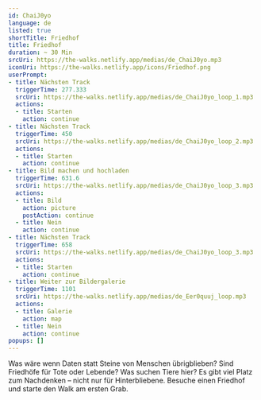 ```yaml
---
id: ChaiJ0yo
language: de
listed: true
shortTitle: Friedhof
title: Friedhof
duration: ~ 30 Min
srcUri: https://the-walks.netlify.app/medias/de_ChaiJ0yo.mp3
iconUri: https://the-walks.netlify.app/icons/Friedhof.png
userPrompt:
- title: Nächsten Track
  triggerTime: 277.333
  srcUri: https://the-walks.netlify.app/medias/de_ChaiJ0yo_loop_1.mp3
  actions:
  - title: Starten
    action: continue
- title: Nächsten Track
  triggerTime: 450
  srcUri: https://the-walks.netlify.app/medias/de_ChaiJ0yo_loop_2.mp3
  actions:
  - title: Starten
    action: continue
- title: Bild machen und hochladen
  triggerTime: 631.6
  srcUri: https://the-walks.netlify.app/medias/de_ChaiJ0yo_loop_3.mp3
  actions:
  - title: Bild
    action: picture
    postAction: continue
  - title: Nein
    action: continue
- title: Nächsten Track
  triggerTime: 658
  srcUri: https://the-walks.netlify.app/medias/de_ChaiJ0yo_loop_3.mp3
  actions:
  - title: Starten
    action: continue
- title: Weiter zur Bildergalerie
  triggerTime: 1101
  srcUri: https://the-walks.netlify.app/medias/de_Eer0quuj_loop.mp3
  actions:
  - title: Galerie
    action: map
  - title: Nein
    action: continue
popups: []
---
```

Was wäre wenn Daten statt Steine von Menschen übrigblieben? Sind Friedhöfe für Tote oder Lebende? Was suchen Tiere hier? Es gibt viel Platz zum Nachdenken – nicht nur für Hinterbliebene. Besuche einen Friedhof und starte den Walk am ersten Grab. 
